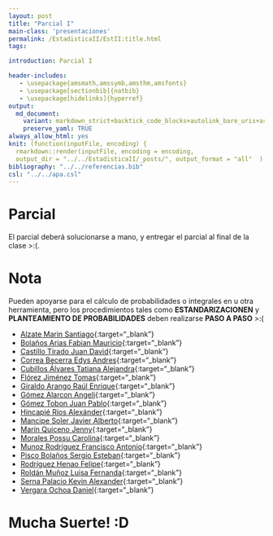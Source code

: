 ```yaml
---
layout: post
title: "Parcial I"
main-class: 'presentaciones'
permalink: /EstadisticaII/EstII:title.html
tags:

introduction: Parcial I

header-includes:
   - \usepackage{amsmath,amssymb,amsthm,amsfonts}
   - \usepackage[sectionbib]{natbib}
   - \usepackage[hidelinks]{hyperref}
output:
  md_document:
    variant: markdown_strict+backtick_code_blocks+autolink_bare_uris+ascii_identifiers+tex_math_single_backslash
    preserve_yaml: TRUE
always_allow_html: yes   
knit: (function(inputFile, encoding) {
  rmarkdown::render(inputFile, encoding = encoding,
  output_dir = "../../EstadisticaII/_posts/", output_format = "all"  ) })
bibliography: "../../referencias.bib"
csl: "../../apa.csl"
---
```


# Parcial

El parcial deberá solucionarse a mano, y entregar el parcial al final de
la clase &gt;:(.

# Nota

Pueden apoyarse para el cálculo de probabilidades o integrales en u otra
herramienta, pero los procedimientos tales como **ESTANDARIZACIONEN** y
**PLANTEAMIENTO DE PROBABILIDADES** deben realizarse **PASO A PASO**
&gt;:(

-   [Alzate Marin
    Santiago](https://github.com/jiperezga/jiperezga.github.io/raw/master/Dataset/Parcial/P1020482090.pdf){:target=“\_blank”}
-   [Bolaños Arias Fabian
    Mauricio](https://github.com/jiperezga/jiperezga.github.io/raw/master/Dataset/Parcial/P1037654623.pdf){:target=“\_blank”}
-   [Castillo Tirado Juan
    David](https://github.com/jiperezga/jiperezga.github.io/raw/master/Dataset/Parcial/P1103113911.pdf){:target=“\_blank”}
-   [Correa Becerra Edys
    Andres](https://github.com/jiperezga/jiperezga.github.io/raw/master/Dataset/Parcial/P1028013907.pdf){:target=“\_blank”}
-   [Cubillos Álvares Tatiana
    Alejandra](https://github.com/jiperezga/jiperezga.github.io/raw/master/Dataset/Parcial/P1152221303.pdf){:target=“\_blank”}
-   [Flórez Jiménez
    Tomas](https://github.com/jiperezga/jiperezga.github.io/raw/master/Dataset/Parcial/P1152460117.pdf){:target=“\_blank”}
-   [Giraldo Arango Raúl
    Enrique](https://github.com/jiperezga/jiperezga.github.io/raw/master/Dataset/Parcial/P71378345.pdf){:target=“\_blank”}
-   [Gómez Alarcon
    Angeli](https://github.com/jiperezga/jiperezga.github.io/raw/master/Dataset/Parcial/P1017198951.pdf){:target=“\_blank”}
-   [Gómez Tobon Juan
    Pablo](https://github.com/jiperezga/jiperezga.github.io/raw/master/Dataset/Parcial/P1152710331.pdf){:target=“\_blank”}
-   [Hincapié Ríos
    Alexánder](https://github.com/jiperezga/jiperezga.github.io/raw/master/Dataset/Parcial/P1035856098.pdf){:target=“\_blank”}
-   [Mancipe Soler Javier
    Alberto](https://github.com/jiperezga/jiperezga.github.io/raw/master/Dataset/Parcial/P1049024349.pdf){:target=“\_blank”}
-   [Marín Quiceno
    Jenny](https://github.com/jiperezga/jiperezga.github.io/raw/master/Dataset/Parcial/P43972762.pdf){:target=“\_blank”}
-   [Morales Possu
    Carolina](https://github.com/jiperezga/jiperezga.github.io/raw/master/Dataset/Parcial/P1112488227.pdf){:target=“\_blank”}
-   [Munoz Rodríguez Francisco
    Antonio](https://github.com/jiperezga/jiperezga.github.io/raw/master/Dataset/Parcial/P1040327782.pdf){:target=“\_blank”}
-   [Pisco Bolaños Sergio
    Esteban](https://github.com/jiperezga/jiperezga.github.io/raw/master/Dataset/Parcial/P1023943526.pdf){:target=“\_blank”}
-   [Rodríguez Henao
    Felipe](https://github.com/jiperezga/jiperezga.github.io/raw/master/Dataset/Parcial/P1037651724.pdf){:target=“\_blank”}
-   [Roldán Muñoz Luisa
    Fernanda](https://github.com/jiperezga/jiperezga.github.io/raw/master/Dataset/Parcial/P1128387647.pdf){:target=“\_blank”}
-   [Serna Palacio Kevin
    Alexander](https://github.com/jiperezga/jiperezga.github.io/raw/master/Dataset/Parcial/P1048020998.pdf){:target=“\_blank”}
-   [Vergara Ochoa
    Daniel](https://github.com/jiperezga/jiperezga.github.io/raw/master/Dataset/Parcial/P1037642829.pdf){:target=“\_blank”}

<h1>
Mucha Suerte! :D
</h1>
